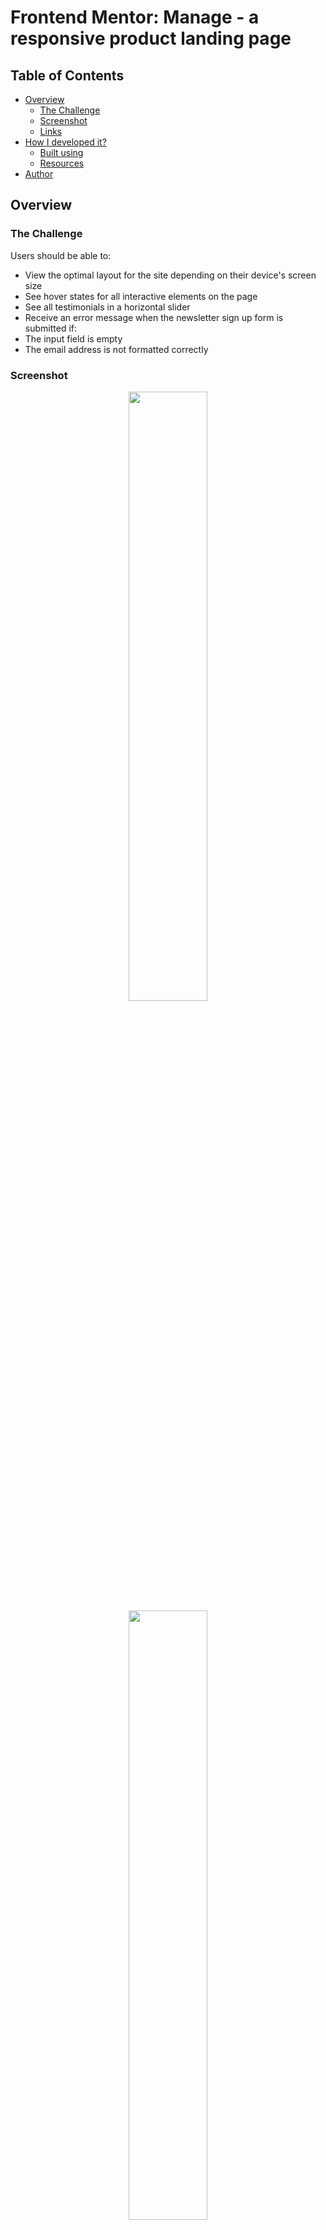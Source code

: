 # Frontend Mentor: Manage - a responsive product landing page

## Table of Contents

- [Overview](#overview)
  - [The Challenge](#overview)
  - [Screenshot](#screenshot)
  - [Links](#links)
- [How I developed it?](#how-i-developed-it)
  - [Built using](#built-using)
  - [Resources](#resources)
- [Author](#author)

## Overview
### The Challenge

Users should be able to:

- View the optimal layout for the site depending on their device's screen size
- See hover states for all interactive elements on the page
- See all testimonials in a horizontal slider
- Receive an error message when the newsletter sign up form is submitted if:
- The input field is empty
- The email address is not formatted correctly

### Screenshot

<p align="center">
  <img src="images/fem-manage-desktop_ss.png" width="50%"/>
  <img src="images/fem-manage-mobile_ss.png" width="50%"/>
</p>

### Links
- Solution (Source Code): https://github.com/rfcho322/fem-manage
- Demo website: https://manage-rfcho322.netlify.app/

### How I developed it?

This was created using **HTML**, **CSS Grid**, a bit of **JavaScript** for the hamburger menu and **A11y slider** for product comments, tools like **Vite** for bundling and for rapid frontend development and **Netlify** to deploy the website online.

### Built using
- Semantic HTML5
- CSS custom properties
- CSS Flexbox
- CSS Grid
- BEM (“Block”, “Element”, “Modifier”)
- JavaScript

### Resources

- Vite: https://vitejs.dev/
- A11y Slider Library: https://a11yslider.js.org/ - works by using CSS scroll snapping. You can generate a slider by creating an overflowed container and then setting widths all via CSS. Media queries in your CSS will also update the slider.
- Netlify: https://www.netlify.com/ - is the platform developers love for building highly-performant and dynamic websites, e-commerce stores and web applications

## Author
- Frontend Mentor - [@rfcho322](https://www.frontendmentor.io/profile/rfcho322)


